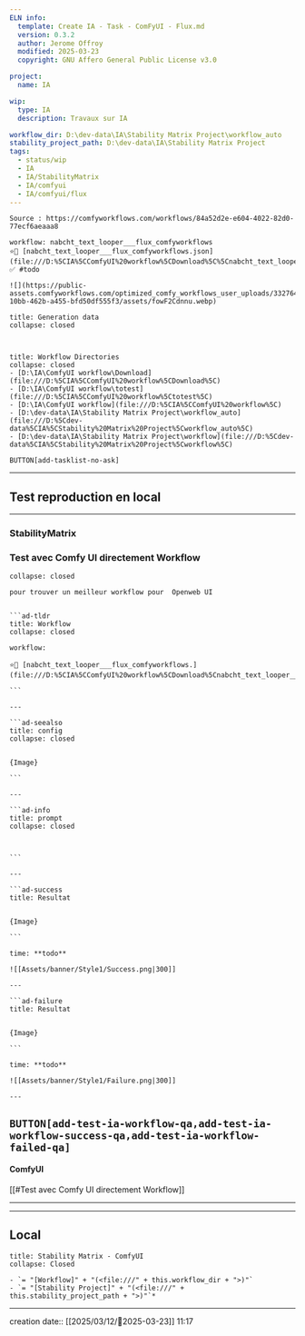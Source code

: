 ```yaml
---
ELN info:
  template: Create IA - Task - ComFyUI - Flux.md
  version: 0.3.2
  author: Jerome Offroy
  modified: 2025-03-23
  copyright: GNU Affero General Public License v3.0

project:
  name: IA

wip:
  type: IA
  description: Travaux sur IA

workflow_dir: D:\dev-data\IA\Stability Matrix Project\workflow_auto
stability_project_path: D:\dev-data\IA\Stability Matrix Project
tags:
  - status/wip
  - IA
  - IA/StabilityMatrix
  - IA/comfyui
  - IA/comfyui/flux
---
```

````ad-tip
Source : https://comfyworkflows.com/workflows/84a52d2e-e604-4022-82d0-77ecf6aeaaa8

workflow: nabcht_text_looper___flux_comfyworkflows
⭐🚧 [nabcht_text_looper___flux_comfyworkflows.json](file:///D:%5CIA%5CComfyUI%20workflow%5CDownload%5C%5Cnabcht_text_looper___flux_comfyworkflows.json)
✅ #todo

![](https://public-assets.comfyworkflows.com/optimized_comfy_workflows_user_uploads/332764fd-10bb-462b-a455-bfd50df555f3/assets/fowF2Cdnnu.webp)
````

````ad-quote
title: Generation data
collapse: closed



````


```ad-info
title: Workflow Directories
collapse: closed
- [D:\IA\ComfyUI workflow\Download](file:///D:%5CIA%5CComfyUI%20workflow%5CDownload%5C)
- [D:\IA\ComfyUI workflow\totest](file:///D:%5CIA%5CComfyUI%20workflow%5Ctotest%5C)
- [D:\IA\ComfyUI workflow](file:///D:%5CIA%5CComfyUI%20workflow%5C)
- [D:\dev-data\IA\Stability Matrix Project\workflow_auto](file:///D:%5Cdev-data%5CIA%5CStability%20Matrix%20Project%5Cworkflow_auto%5C)
- [D:\dev-data\IA\Stability Matrix Project\workflow](file:///D:%5Cdev-data%5CIA%5CStability%20Matrix%20Project%5Cworkflow%5C)
```




`BUTTON[add-tasklist-no-ask]`


---

## Test reproduction en local

---
### StabilityMatrix 
### Test avec Comfy UI directement Workflow

```ad-info
collapse: closed

pour trouver un meilleur workflow pour  Openweb UI
```

```````ad-success

```ad-tldr
title: Workflow
collapse: closed

workflow:

⭐🚧 [nabcht_text_looper___flux_comfyworkflows.](file:///D:%5CIA%5CComfyUI%20workflow%5CDownload%5Cnabcht_text_looper___flux_comfyworkflows.json)

```

---

```ad-seealso
title: config
collapse: closed


{Image}

```

---

```ad-info
title: prompt
collapse: closed

 

```

---

```ad-success
title: Resultat


{Image}

```

time: **todo**

![[Assets/banner/Style1/Success.png|300]]

---

```ad-failure
title: Resultat


{Image}

```

time: **todo**

![[Assets/banner/Style1/Failure.png|300]]

---

```````

`BUTTON[add-test-ia-workflow-qa,add-test-ia-workflow-success-qa,add-test-ia-workflow-failed-qa]`
---
#### ComfyUI 
[[#Test avec Comfy UI directement Workflow]]

---





---
## Local

```ad-tip
title: Stability Matrix - ComfyUI
collapse: Closed

- `= "[Workflow]" + "(<file:///" + this.workflow_dir + ">)"`
- `= "[Stability Project]" + "(<file:///" + this.stability_project_path + ">)"`*
```

---
creation date:: [[2025/03/12/📒2025-03-23]]  11:17


